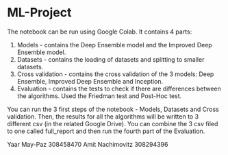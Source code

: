 # ML-Project

The notebook can be run using Google Colab. 
It contains 4 parts:
1. Models - contains the Deep Ensemble model and the Improved Deep Ensemble model.
2. Datasets - contains the loading of datasets and splitting to smaller datasets.
3. Cross validation - contains the cross validation of the 3 models: Deep Ensemble, Improved Deep Ensemble and Inception.
4. Evaluation - contains the tests to check if there are differences between the algorithms. Used the Friedman test and Post-Hoc test. 

You can run the 3 first steps of the notebook - Models, Datasets and Cross validation. Then, the results for all the algorithms will be written to 3 different csv (in the related Google Drive). You can combine the 3 csv filed to one called full_report and then run the fourth part of the Evaluation.

Yaar May-Paz 308458470
Amit Nachimovitz 308294396
